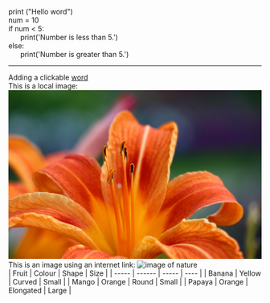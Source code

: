   
print ("Hello word")  
num =  10  
if num < 5:  
&nbsp;&nbsp;&nbsp;&nbsp;&nbsp;&nbsp;print('Number is less than 5.')  
else:  
&nbsp;&nbsp;&nbsp;&nbsp;&nbsp;&nbsp;print('Number is greater than 5.')
____
Adding a clickable [word](https://concepto.de/word/)   
This is a local image: 
![Image of a flower](flower-img.jpg)  
This is an image using an internet link:
![image of nature]()  
| Fruit | Colour | Shape | Size |
| ----- | ------ | ----- | ---- |
| Banana      | Yellow       | Curved      | Small     |
| Mango      | Orange       | Round      | Small     |
| Papaya      | Orange       | Elongated      | Large     |